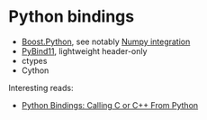 # Python bindings

- [Boost.Python](https://www.boost.org/doc/libs/1_76_0/libs/python/doc/html/index.html), see notably [Numpy integration](https://www.boost.org/doc/libs/1_76_0/libs/python/doc/html/numpy/index.html)
- [PyBind11](https://github.com/pybind/pybind11), lightweight header-only
- ctypes
- Cython

Interesting reads:
- [Python Bindings: Calling C or C++ From Python](https://realpython.com/python-bindings-overview/)
